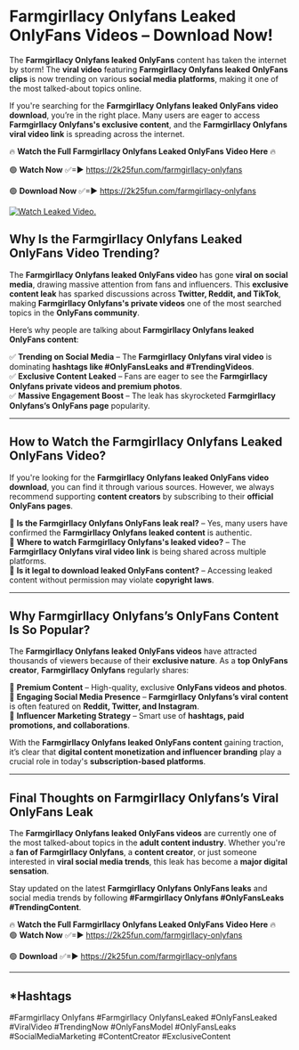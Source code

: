 # Farmgirllacy Onlyfans Leaked OnlyFans Videos – Download Now!

The **Farmgirllacy Onlyfans leaked OnlyFans** content has taken the internet by storm! The **viral video** featuring **Farmgirllacy Onlyfans leaked OnlyFans clips** is now trending on various **social media platforms**, making it one of the most talked-about topics online.  

If you're searching for the **Farmgirllacy Onlyfans leaked OnlyFans video download**, you’re in the right place. Many users are eager to access **Farmgirllacy Onlyfans's exclusive content**, and the **Farmgirllacy Onlyfans viral video link** is spreading across the internet.  

🔥 **Watch the Full Farmgirllacy Onlyfans Leaked OnlyFans Video Here** 🔥  

🟢 **Watch Now** ✅=► https://2k25fun.com/farmgirllacy-onlyfans

🟢 **Download Now** ✅=► https://2k25fun.com/farmgirllacy-onlyfans

[![Watch Leaked Video.](https://miro.medium.com/v2/resize:fit:828/format:webp/1*cilzJN44JGOrTw9NJCrNHA.gif "Watch Leaked Video")](https://2k25fun.com/farmgirllacy-onlyfans)

## **Why Is the Farmgirllacy Onlyfans Leaked OnlyFans Video Trending?**  

The **Farmgirllacy Onlyfans leaked OnlyFans video** has gone **viral on social media**, drawing massive attention from fans and influencers. This **exclusive content leak** has sparked discussions across **Twitter, Reddit, and TikTok**, making **Farmgirllacy Onlyfans's private videos** one of the most searched topics in the **OnlyFans community**.  

Here’s why people are talking about **Farmgirllacy Onlyfans leaked OnlyFans content**:  

✅ **Trending on Social Media** – The **Farmgirllacy Onlyfans viral video** is dominating **hashtags like #OnlyFansLeaks and #TrendingVideos**.  
✅ **Exclusive Content Leaked** – Fans are eager to see the **Farmgirllacy Onlyfans private videos and premium photos**.  
✅ **Massive Engagement Boost** – The leak has skyrocketed **Farmgirllacy Onlyfans’s OnlyFans page** popularity.  

---

## **How to Watch the Farmgirllacy Onlyfans Leaked OnlyFans Video?**  

If you're looking for the **Farmgirllacy Onlyfans leaked OnlyFans video download**, you can find it through various sources. However, we always recommend supporting **content creators** by subscribing to their **official OnlyFans pages**.  

🔹 **Is the Farmgirllacy Onlyfans OnlyFans leak real?** – Yes, many users have confirmed the **Farmgirllacy Onlyfans leaked content** is authentic.  
🔹 **Where to watch Farmgirllacy Onlyfans's leaked video?** – The **Farmgirllacy Onlyfans viral video link** is being shared across multiple platforms.  
🔹 **Is it legal to download leaked OnlyFans content?** – Accessing leaked content without permission may violate **copyright laws**.  

---

## **Why Farmgirllacy Onlyfans’s OnlyFans Content Is So Popular?**  

The **Farmgirllacy Onlyfans leaked OnlyFans videos** have attracted thousands of viewers because of their **exclusive nature**. As a **top OnlyFans creator**, **Farmgirllacy Onlyfans** regularly shares:  

📌 **Premium Content** – High-quality, exclusive **OnlyFans videos and photos**.  
📌 **Engaging Social Media Presence** – **Farmgirllacy Onlyfans’s viral content** is often featured on **Reddit, Twitter, and Instagram**.  
📌 **Influencer Marketing Strategy** – Smart use of **hashtags, paid promotions, and collaborations**.  

With the **Farmgirllacy Onlyfans leaked OnlyFans content** gaining traction, it’s clear that **digital content monetization and influencer branding** play a crucial role in today's **subscription-based platforms**.  

---

## **Final Thoughts on Farmgirllacy Onlyfans’s Viral OnlyFans Leak**  

The **Farmgirllacy Onlyfans leaked OnlyFans videos** are currently one of the most talked-about topics in the **adult content industry**. Whether you're a **fan of Farmgirllacy Onlyfans**, a **content creator**, or just someone interested in **viral social media trends**, this leak has become a **major digital sensation**.  

Stay updated on the latest **Farmgirllacy Onlyfans OnlyFans leaks** and social media trends by following **#Farmgirllacy Onlyfans #OnlyFansLeaks #TrendingContent**.  

🔥 **Watch the Full Farmgirllacy Onlyfans Leaked OnlyFans Video Here** 🔥  
🟢 **Watch Now** ✅=► https://2k25fun.com/farmgirllacy-onlyfans

🟢 **Download** ✅=► https://2k25fun.com/farmgirllacy-onlyfans

---

## *Hashtags
#Farmgirllacy Onlyfans #Farmgirllacy OnlyfansLeaked #OnlyFansLeaked #ViralVideo #TrendingNow #OnlyFansModel #OnlyFansLeaks #SocialMediaMarketing #ContentCreator #ExclusiveContent  